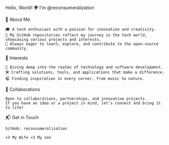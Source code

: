 Hello, World! 🌍 I'm @reconsumeralization

🚀 About Me

    🎓 A tech enthusiast with a passion for innovation and creativity.
    🎨 My GitHub repositories reflect my journey in the tech world, showcasing various projects and interests.
    🌱 Always eager to learn, explore, and contribute to the open-source community.

🔭 Interests

    🌌 Diving deep into the realms of technology and software development.
    🛠 Crafting solutions, tools, and applications that make a difference.
    🎧 Finding inspiration in every corner, from music to nature.

💼 Collaborations

    Open to collaborations, partnerships, and innovative projects.
    If you have an idea or a project in mind, let's connect and bring it to life!

📬 Get in Touch

    GitHub: reconsumeralization

    <3 My Wife <3 My son
